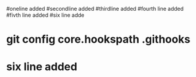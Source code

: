 #oneline added
#secondline added
#thirdline added
#fourth line added
#fivth line added
#six line adde
# git config core.hookspath .githooks
#  six line added